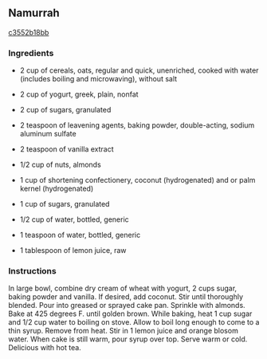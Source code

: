 ## Namurrah

[c3552b18bb](https://recipeland.com/recipe/v/namurrah-34551)

### Ingredients

 - 2 cup of cereals, oats, regular and quick, unenriched, cooked with water (includes boiling and microwaving), without salt

 - 2 cup of yogurt, greek, plain, nonfat

 - 2 cup of sugars, granulated

 - 2 teaspoon of leavening agents, baking powder, double-acting, sodium aluminum sulfate

 - 2 teaspoon of vanilla extract

 - 1/2 cup of nuts, almonds

 - 1 cup of shortening confectionery, coconut (hydrogenated) and or palm kernel (hydrogenated)

 - 1 cup of sugars, granulated

 - 1/2 cup of water, bottled, generic

 - 1 teaspoon of water, bottled, generic

 - 1 tablespoon of lemon juice, raw

### Instructions

In large bowl, combine dry cream of wheat with yogurt, 2 cups sugar, baking powder and vanilla. If desired, add coconut. Stir until thoroughly blended. Pour into greased or sprayed cake pan. Sprinkle with almonds. Bake at 425 degrees F. until golden brown. While baking, heat 1 cup sugar and 1/2 cup water to boiling on stove. Allow to boil long enough to come to a thin syrup. Remove from heat. Stir in 1 lemon juice and orange blosom water. When cake is still warm, pour syrup over top. Serve warm or cold. Delicious with hot tea.